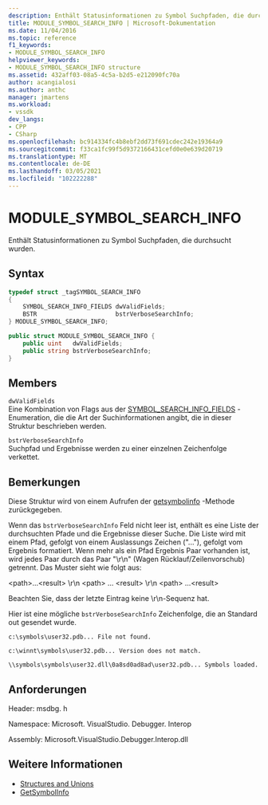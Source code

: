 ```yaml
---
description: Enthält Statusinformationen zu Symbol Suchpfaden, die durchsucht wurden.
title: MODULE_SYMBOL_SEARCH_INFO | Microsoft-Dokumentation
ms.date: 11/04/2016
ms.topic: reference
f1_keywords:
- MODULE_SYMBOL_SEARCH_INFO
helpviewer_keywords:
- MODULE_SYMBOL_SEARCH_INFO structure
ms.assetid: 432aff03-08a5-4c5a-b2d5-e212090fc70a
author: acangialosi
ms.author: anthc
manager: jmartens
ms.workload:
- vssdk
dev_langs:
- CPP
- CSharp
ms.openlocfilehash: bc914334fc4b8ebf2dd73f691cdec242e19364a9
ms.sourcegitcommit: f33ca1fc99f5d9372166431cefd0e0e639d20719
ms.translationtype: MT
ms.contentlocale: de-DE
ms.lasthandoff: 03/05/2021
ms.locfileid: "102222288"
---
```

# <a name="module_symbol_search_info"></a>MODULE_SYMBOL_SEARCH_INFO

Enthält Statusinformationen zu Symbol Suchpfaden, die durchsucht wurden.

## <a name="syntax"></a>Syntax

```cpp
typedef struct _tagSYMBOL_SEARCH_INFO
{
    SYMBOL_SEARCH_INFO_FIELDS dwValidFields;
    BSTR                      bstrVerboseSearchInfo;
} MODULE_SYMBOL_SEARCH_INFO;
```

```csharp
public struct MODULE_SYMBOL_SEARCH_INFO {
    public uint   dwValidFields;
    public string bstrVerboseSearchInfo;
}
```

## <a name="members"></a>Members

`dwValidFields`\
Eine Kombination von Flags aus der [SYMBOL_SEARCH_INFO_FIELDS](../../../extensibility/debugger/reference/symbol-search-info-fields.md) -Enumeration, die die Art der Suchinformationen angibt, die in dieser Struktur beschrieben werden.

`bstrVerboseSearchInfo`\
Suchpfad und Ergebnisse werden zu einer einzelnen Zeichenfolge verkettet.

## <a name="remarks"></a>Bemerkungen

Diese Struktur wird von einem Aufrufen der [getsymbolinfo](../../../extensibility/debugger/reference/idebugmodule3-getsymbolinfo.md) -Methode zurückgegeben.

Wenn das `bstrVerboseSearchInfo` Feld nicht leer ist, enthält es eine Liste der durchsuchten Pfade und die Ergebnisse dieser Suche. Die Liste wird mit einem Pfad, gefolgt von einem Auslassungs Zeichen ("..."), gefolgt vom Ergebnis formatiert. Wenn mehr als ein Pfad Ergebnis Paar vorhanden ist, wird jedes Paar durch das Paar "\r\n" (Wagen Rücklauf/Zeilenvorschub) getrennt. Das Muster sieht wie folgt aus:

\<path>...\<result> \r\n \<path> ... \<result> \r\n \<path> ...\<result>

Beachten Sie, dass der letzte Eintrag keine \r\n-Sequenz hat.

Hier ist eine mögliche `bstrVerboseSearchInfo` Zeichenfolge, die an Standard out gesendet wurde.

`c:\symbols\user32.pdb... File not found.`

`c:\winnt\symbols\user32.pdb... Version does not match.`

`\\symbols\symbols\user32.dll\0a8sd0ad8ad\user32.pdb... Symbols loaded.`

## <a name="requirements"></a>Anforderungen

Header: msdbg. h

Namespace: Microsoft. VisualStudio. Debugger. Interop

Assembly: Microsoft.VisualStudio.Debugger.Interop.dll

## <a name="see-also"></a>Weitere Informationen

- [Structures and Unions](../../../extensibility/debugger/reference/structures-and-unions.md)
- [GetSymbolInfo](../../../extensibility/debugger/reference/idebugmodule3-getsymbolinfo.md)
